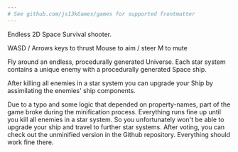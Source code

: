 ```yaml
---
# See github.com/js13kGames/games for supported frontmatter
---
```

Endless 2D Space Survival shooter.

WASD / Arrows keys to thrust
Mouse to aim / steer
M to mute

Fly around an endless, procedurally generated Universe. Each star system contains a unique enemy with a procedurally generated Space ship.

After killing all enemies in a star system you can upgrade your Ship by assimilating the enemies' ship components.

Due to a typo and some logic that depended on property-names, part of the game broke during the minification process. Everything runs fine up until you kill all enemies in a star system. So you unfortunately won't be able to upgrade your ship and travel to further star systems. After voting, you can check out the unminified version in the Github repository. Everything should work fine there.